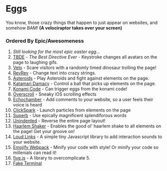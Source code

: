 # Eggs

You know, those crazy things that happen to just appear on websites, and somehow *BAM!* **(A velociraptor takes over your screen)**

### Ordered By Epic/Awesomeness

  1. *Still looking for the most epic easter egg...*
  2. [TBDE](https://github.com/TrevorJTClarke/tbde) - *The Best Directive Ever* - Keystroke changes all avatars on the page to laughing gifs.
  3. [Velo](http://zurb.com/playground/jquery-raptorize) - Scare visitors with a randomly timed dinosaur trolling the page!
  4. [RevRev](http://stephenplusplus.github.io/revrev.js/) - Change text into crazy strings.
  5. [Asteroids](https://github.com/erkie/erkie.github.com) - Play Asteroids and fight against elements on the page.
  6. [Katamari Damacy](http://kathack.com/) - Control a ball that picks up elements on the page.
  7. [Konami Code](http://code.snaptortoise.com/konami-js/) - Can trigger eggs from the konami code!
  8. [Overscroll](https://github.com/tholman/overscroll) - Sneaky iOS scrolling effects
  9. [Echochamber](https://github.com/tessalt/echo-chamber-js) - Add comments to your website, so a user feels their voice is heard
  10. [ClickSpark](http://www.ymc.ch/sandbox/clickspark/demo.html) - Launch particles from elements on the page
  11. [Superb](https://github.com/sindresorhus/superb) - Use epically magnificent splendiforous words
  12. [Unindented](http://unindented.github.io/jquery-easteregg/) - Reverse the entire page layout!
  13. [Haarlem Shaker](https://github.com/moovweb/harlem_shaker) - Enables the good ol' haarlem shake to all elements on the page! Get your groove on!
  14. [Loud Links](https://github.com/mahdif/loud-links/) - A simple tiny Javascript library to add interaction sounds to your website.
  15. [Emojify Webpack](https://github.com/Mechazawa/emojify-webpack-plugin/) - Minify your code with style! Or minify your code so millenials can read it!
  16. [five.js](https://five.js.org) - A library to overcomplicate 5.
  17. [Fake Terminal](https://github.com/giacomo-b/rust-stakeholder)
